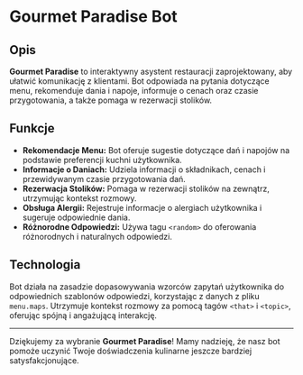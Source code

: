 # Gourmet Paradise Bot

## Opis
**Gourmet Paradise** to interaktywny asystent restauracji zaprojektowany, aby ułatwić komunikację z klientami. Bot odpowiada na pytania dotyczące menu, rekomenduje dania i napoje, informuje o cenach oraz czasie przygotowania, a także pomaga w rezerwacji stolików.

## Funkcje
- **Rekomendacje Menu:** Bot oferuje sugestie dotyczące dań i napojów na podstawie preferencji kuchni użytkownika.
- **Informacje o Daniach:** Udziela informacji o składnikach, cenach i przewidywanym czasie przygotowania dań.
- **Rezerwacja Stolików:** Pomaga w rezerwacji stolików na zewnątrz, utrzymując kontekst rozmowy.
- **Obsługa Alergii:** Rejestruje informacje o alergiach użytkownika i sugeruje odpowiednie dania.
- **Różnorodne Odpowiedzi:** Używa tagu `<random>` do oferowania różnorodnych i naturalnych odpowiedzi.

## Technologia
Bot działa na zasadzie dopasowywania wzorców zapytań użytkownika do odpowiednich szablonów odpowiedzi, korzystając z danych z pliku `menu.maps`. Utrzymuje kontekst rozmowy za pomocą tagów `<that>` i `<topic>`, oferując spójną i angażującą interakcję.

---

Dziękujemy za wybranie **Gourmet Paradise**! Mamy nadzieję, że nasz bot pomoże uczynić Twoje doświadczenia kulinarne jeszcze bardziej satysfakcjonujące.
